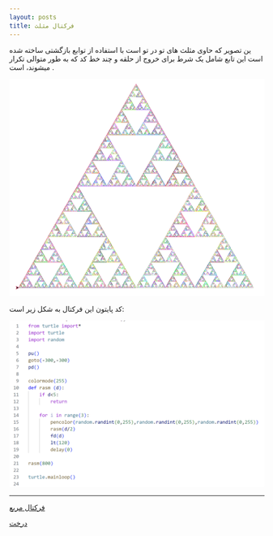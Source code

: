 ```yaml
---
layout: posts
title: فرکتال مثلث 
---
```


ین تصویر که حاوی مثلث های تو در تو است با استفاده از توابع بازگشتی ساخته شده است این تابع شامل یک شرط برای خروج از حلقه و چند خط کد که به طور متوالی تکرار میشوند، است . 


![alt text](../assets/images/triangle.png "Team Picture")

کد پایتون این فرکتال به شکل زیر است:

![alt text](../assets/images/trianglecode.png "Team Picture")

---

[فرکتال مربع](https://zahrafayazi.github.io/post-square/)



[درخت](https://zahrafayazi.github.io/post-tree/)